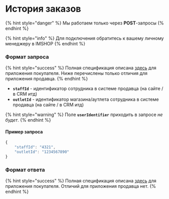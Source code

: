 # История заказов

{% hint style="danger" %}
Мы работаем только через **POST**-запросы
{% endhint %}

{% hint style="info" %}
Для подключения обратитесь к вашему личному менеджеру в IMSHOP
{% endhint %}

### Формат запроса

{% hint style="success" %}
Полная спецификация описана [здесь](../../dopolnitelnye-integracii/profil/istoriya-zakazov.md) для приложения покупателя. Ниже перечислены только отличия для приложения продавца.
{% endhint %}

* **`staffId`** - идентификатор сотрудника в системе продавца (на сайте / в CRM итд)
* **`outletId`** - идентификатор магазина/аутлета сотрудника в системе продавца (на сайте / в CRM итд)

{% hint style="warning" %}
Поле **`userIdentifier`** приходить в запросе _не будет_.
{% endhint %}

#### Пример запроса

```javascript
{
	"staffId": "4321",
	"outletId": "1234567890"
}
```

### Формат ответа

{% hint style="success" %}
Полная спецификация описана [здесь](../../dopolnitelnye-integracii/profil/istoriya-zakazov.md) для приложения покупателя. Отличий для приложения продавца нет.
{% endhint %}
